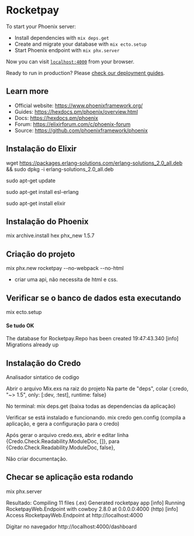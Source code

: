 # Rocketpay

To start your Phoenix server:

  * Install dependencies with `mix deps.get`
  * Create and migrate your database with `mix ecto.setup`
  * Start Phoenix endpoint with `mix phx.server`

Now you can visit [`localhost:4000`](http://localhost:4000) from your browser.

Ready to run in production? Please [check our deployment guides](https://hexdocs.pm/phoenix/deployment.html).

## Learn more

  * Official website: https://www.phoenixframework.org/
  * Guides: https://hexdocs.pm/phoenix/overview.html
  * Docs: https://hexdocs.pm/phoenix
  * Forum: https://elixirforum.com/c/phoenix-forum
  * Source: https://github.com/phoenixframework/phoenix


## Instalação do Elixir
wget https://packages.erlang-solutions.com/erlang-solutions_2.0_all.deb && 
sudo dpkg -i erlang-solutions_2.0_all.deb

sudo apt-get update

sudo apt-get install esl-erlang

sudo apt-get install elixir

## Instalação do Phoenix
mix archive.install hex phx_new 1.5.7

## Criação do projeto
mix phx.new rocketpay --no-webpack --no-html
* criar uma api, não necessita de html e css.

## Verificar se o banco de dados esta executando
mix ecto.setup

#### Se tudo OK
The database for Rocketpay.Repo has been created
19:47:43.340 [info]  Migrations already up


## Instalação do Credo 
Analisador sintatico de codigo

Abrir o arquivo Mix.exs na raiz do projeto
Na parte de "deps", colar
{:credo, "~> 1.5", only: [:dev, :test], runtime: false}

No terminal:
mix deps.get (baixa todas as dependencias da aplicação)

Verificar se está instalado e funcionando.
mix credo gen.config (compila a aplicação, e gera a configuração para o credo)

Após gerar o arquivo credo.exs, abrir e editar linha
{Credo.Check.Readability.ModuleDoc, []},
para 
{Credo.Check.Readability.ModuleDoc, false},

Não criar documentação.

## Checar se aplicação esta rodando
mix phx.server

Resultado:
Compiling 11 files (.ex)
Generated rocketpay app
[info] Running RocketpayWeb.Endpoint with cowboy 2.8.0 at 0.0.0.0:4000 (http)
[info] Access RocketpayWeb.Endpoint at http://localhost:4000

Digitar no navegador http://localhost:4000/dashboard